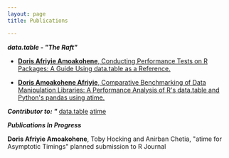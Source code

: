 ```yaml
---
layout: page
title: Publications

---
```

***data.table - "The Raft"***

- [**Doris Afriyie Amoakohene**, Conducting Performance Tests on R Packages: A Guide Using data.table as a Reference.](https://github.com/rdatatable-community/The-Raft/tree/main/posts/2024-09-01-Performance-Doris_Amoakohene)

- [**Doris Amoakohene Afriyie**, Comparative Benchmarking of Data Manipulation Libraries: A Performance Analysis of R's data.table and Python's pandas using atime.](https://github.com/rdatatable-community/The-Raft/tree/main/posts/2024-09-01-Performance%20Comparison%3A%20Data.table%20in%20R%20and%20Pandas%20in%20Python-Doris%20Amoakohene)


***Contributor to: "***
[data.table](https://rdatatable.r-universe.dev/data.table)
[atime](https://github.com/tdhock/atime/graphs/contributors)



***Publications In Progress***

**Doris Afriyie Amoakohene**, Toby Hocking and Anirban Chetia, "atime for Asymptotic Timings" planned submission to R Journal



